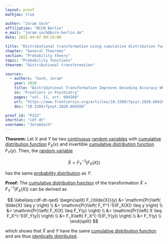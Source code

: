 ```yaml
---
layout: proof
mathjax: true

author: "Joram Soch"
affiliation: "BCCN Berlin"
e_mail: "joram.soch@bccn-berlin.de"
date: 2021-04-07 09:19:00

title: "Distributional transformation using cumulative distribution function"
chapter: "General Theorems"
section: "Probability theory"
topic: "Probability functions"
theorem: "Distributional transformation"

sources:
  - authors: "Soch, Joram"
    year: 2020
    title: "Distributional Transformation Improves Decoding Accuracy When Predicting Chronological Age From Structural MRI"
    in: "Frontiers in Psychiatry"
    pages: "vol. 11, art. 604268"
    url: "https://www.frontiersin.org/articles/10.3389/fpsyt.2020.604268/full"
    doi: "10.3389/fpsyt.2020.604268"

proof_id: "P222"
shortcut: "cdf-dt"
username: "JoramSoch"
---
```



**Theorem:** Let $X$ and $Y$ be two [continuous](/D/rvar-disc) [random variables](/D/rvar) with [cumulative distribution function](/D/cdf) $F_X(x)$ and invertible [cumulative distribution function](/D/cdf) $F_Y(y)$. Then, the [random variable](/D/rvar)

$$ \label{eq:cdf-dt}
\tilde{X} = F_Y^{-1}(F_X(X))
$$

has the same [probability distribution](/D/dist) as $Y$.


**Proof:** The [cumulative distribution function](/D/cdf) of the transformation $\tilde{X} = F_Y^{-1}(F_X(X))$ can be derived as

$$ \label{eq:cdf-dt-qed}
\begin{split}
F_{\tilde{X}}(y) &= \mathrm{Pr}\left( \tilde{X} \leq y \right) \\
&= \mathrm{Pr}\left( F_Y^{-1}(F_X(X)) \leq y \right) \\
&= \mathrm{Pr}\left( F_X(X) \leq F_Y(y) \right) \\
&= \mathrm{Pr}\left( X \leq F_X^{-1}(F_Y(y)) \right) \\
&= F_X\left( F_X^{-1}(F_Y(y)) \right) \\
&= F_Y(y) \\
\end{split}
$$

which shows that $\tilde{X}$ and $Y$ have the same [cumulative distribution function](/D/cdf) and are thus [identically distributed](/D/dist).